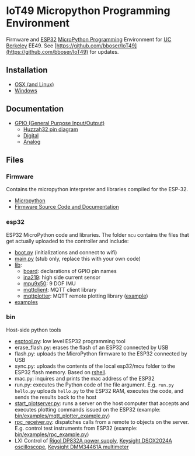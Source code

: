 # IoT49 Micropython Programming Environment 

Firmware and [ESP32](https://esp32.com) [MicroPython Programming](http://www.micropython.org) Environment for [UC Berkeley](http://www.berkeley.edu) EE49. See [https://github.com/bboser/IoT49](https://github.com/bboser/IoT49) for updates.

## Installation

* [OSX (and Linux)](doc/osx.md)
* [Windows](doc/windows.md)

## Documentation

* [GPIO (General Purpose Input/Output)](doc/gpio.md)
   * [Huzzah32 pin diagram](doc/huzzah32_pins.png)
   * [Digital](doc/digital_io.md)
   * [Analog](doc/analog_io.md)

## Files

### Firmware
Contains the micropython interpreter and libraries compiled for the ESP-32.

* [Micropython](http://www.micropython.org)
* [Firmware Source Code and Documentation](https://github.com/loboris/MicroPython_ESP32_psRAM_LoBo)

### esp32

ESP32 MicroPython code and libraries. The folder `mcu` contains the files that get actually uploaded to the controller and include:

* [boot.py](esp32/mcu/boot.py) (initializations and connect to wifi)
* [main.py](esp32/mcu/main.py) (stub only, replace this with your own code)
* [lib](esp32/lib):
	* [board](esp32/mcu/lib/board.py): declarations of GPIO pin names
	* [ina219](https://github.com/chrisb2/pyb_ina219): high side current sensor
	* [mpu9x50](https://github.com/micropython-IMU/micropython-mpu9x50): 9 DOF IMU
	* [mqttclient](https://github.com/micropython/micropython-lib/blob/master/umqtt.simple/umqtt/simple.py): MQTT client library
	* [mqttplotter](esp32/mcu/lib/mqttplotter.py): MQTT remote plotting library ([example](esp32/examples/mqtt_plotter.py))
* [examples](esp32/examples)

### bin

Host-side python tools

* [esptool.py](https://github.com/espressif/esptool): low level ESP32 programming tool
* erase_flash.py: erases the flash of an ESP32 connected by USB
* flash.py: uploads the MicroPython firmware to the ESP32 connected by USB
* sync.py: uploads the contents of the local esp32/mcu folder to the ESP32 flash memory. Based on [rshell](https://github.com/dhylands/rshell).
* mac.py: inquires and prints the mac address of the ESP32
* run.py: executes the Python code of the file argument. E.g. `run.py hello.py` uploads `hello.py` to the ESP32 RAM, executes the code, and sends the results back to the host
* [start_plotserver.py](bin/start_plotserver.py): runs a server on the host computer that accepts and executes plotting commands issued on the ESP32 (example: [bin/examples/mqtt_plotter_example.py](bin/examples/mqtt_plotter_example.py))
* [rpc_receiver.py](bin/rpc_receiver.py): dispatches calls from a remote to objects on the server. E.g. control test instruments from ESP32 (example: [bin/examples/rpc_example.py](bin/examples/rpc_example.py))
* LXI Control of [Rigol DP832A power supply](bin/examples/dp832a_example.py), [Keysight DSOX2024A oscilloscope](bin/examples/dsox2024a_example.py), [Keysight DMM34461A multimeter](bin/examples/dmm34461a_example.py)